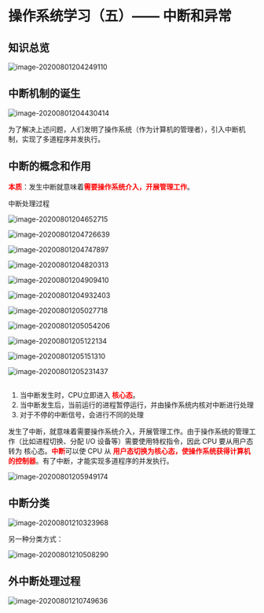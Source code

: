 # 操作系统学习（五）—— 中断和异常

## 知识总览

![image-20200801204249110](F:\笔记\操作系统\assets\操作系统学习（五）.png)

## 中断机制的诞生

![image-20200801204430414](F:\笔记\操作系统\assets\操作系统学习（五）-2.png)

为了解决上述问题，人们发明了操作系统（作为计算机的管理者），引入中断机制，实现了多道程序并发执行。

## 中断的概念和作用

<font color="red">**本质**</font>：发生中断就意味着<font color="red">**需要操作系统介入，开展管理工作**</font>。

中断处理过程

![image-20200801204652715](F:\笔记\操作系统\assets\操作系统学习（五）-3.png)

![image-20200801204726639](F:\笔记\操作系统\assets\操作系统学习（五）-4.png)

![image-20200801204747897](F:\笔记\操作系统\assets\操作系统学习（五）-5.png)

![image-20200801204820313](F:\笔记\操作系统\assets\操作系统（五）-6.png)

![image-20200801204909410](F:\笔记\操作系统\assets\操作系统学习（五）-6.png)

![image-20200801204932403](F:\笔记\操作系统\assets\操作系统学习（五）-7.png)

![image-20200801205027718](F:\笔记\操作系统\assets\操作系统学习（五）-8.png)

![image-20200801205054206](F:\笔记\操作系统\assets\操作系统学习（五）-9.png)

![image-20200801205122134](F:\笔记\操作系统\assets\操作系统学习（五）-10.png)

![image-20200801205151310](F:\笔记\操作系统\assets\操作系统学习（五）-11.png)

![image-20200801205231437](F:\笔记\操作系统\assets\操作系统学习（五）-12.png)

## 

1. 当中断发生时，CPU立即进入 <font color="red">**核心态**</font>。
2. 当中断发生后，当前运行的进程暂停运行，并由操作系统内核对中断进行处理
3. 对于不停的中断信号，会进行不同的处理

发生了中断，就意味着需要操作系统介入，开展管理工作。由于操作系统的管理工作（比如进程切换、分配 I/O 设备等）需要使用特权指令，因此 CPU 要从用户态转为 核心态。<font color="red">**中断**</font>可以使 CPU 从 <font color="red">**用户态切换为核心态，使操作系统获得计算机的控制器**</font>。有了中断，才能实现多道程序的并发执行。

![image-20200801205949174](F:\笔记\操作系统\assets\操作系统学习（五）-13.png)

## 中断分类

![image-20200801210323968](F:\笔记\操作系统\assets\操作系统学习（五）-14.png)

另一种分类方式：

![image-20200801210508290](F:\笔记\操作系统\assets\操作系统学习（五）-15.png)

## 外中断处理过程

![image-20200801210749636](F:\笔记\操作系统\assets\操作系统学习（五）-16.png)